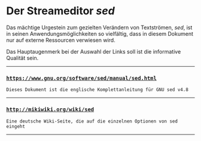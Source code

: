 # Der Streameditor *sed*

Das mächtige Urgestein zum gezielten Verändern von Textströmen, *sed*, ist in seinen Anwendungsmöglichkeiten so vielfältig, dass in diesem Dokument nur auf externe Ressourcen verwiesen wird.

Das Hauptaugenmerk bei der Auswahl der Links soll ist die informative Qualität sein.

---

### [`https://www.gnu.org/software/sed/manual/sed.html`](https://www.gnu.org/software/sed/manual/sed.html)
`Dieses Dokument ist die englische Komplettanleitung für GNU sed v4.8`

---

### [`http://mikiwiki.org/wiki/sed`](http://mikiwiki.org/wiki/sed)
`Eine deutsche Wiki-Seite, die auf die einzelnen Optionen von sed eingeht`

---
